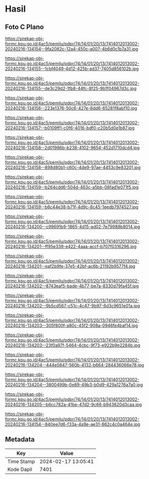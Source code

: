 # Hasil

## Foto C Plano

https://sirekap-obj-formc.kpu.go.id/4ac5/pemilu/pdpr/74/14/01/20/13/7414012013002-20240216-134154--9fa2082c-12a4-450c-a007-4b6d0c1b7a31.jpg

https://sirekap-obj-formc.kpu.go.id/4ac5/pemilu/pdpr/74/14/01/20/13/7414012013002-20240216-134155--1cbf4049-4d12-425b-ad37-7405d856102b.jpg

https://sirekap-obj-formc.kpu.go.id/4ac5/pemilu/pdpr/74/14/01/20/13/7414012013002-20240216-134155--de3c29d2-1fb8-44fc-8f25-9b1f04967d3c.jpg

https://sirekap-obj-formc.kpu.go.id/4ac5/pemilu/pdpr/74/14/01/20/13/7414012013002-20240216-134156--223e1376-50c6-427e-8dd6-65281f8abf10.jpg

https://sirekap-obj-formc.kpu.go.id/4ac5/pemilu/pdpr/74/14/01/20/13/7414012013002-20240216-134157--b0109ff1-c0f6-4016-bdf0-c20b5d0e1b87.jpg

https://sirekap-obj-formc.kpu.go.id/4ac5/pemilu/pdpr/74/14/01/20/13/7414012013002-20240216-134158--2d01986b-b238-4102-9654-452d1710dcd4.jpg

https://sirekap-obj-formc.kpu.go.id/4ac5/pemilu/pdpr/74/14/01/20/13/7414012013002-20240216-134158--898d80b1-c60c-4de9-97ae-4453c9e83201.jpg

https://sirekap-obj-formc.kpu.go.id/4ac5/pemilu/pdpr/74/14/01/20/13/7414012013002-20240216-134159--b264cdd6-504d-463c-a5bb-08fad1e071f5.jpg

https://sirekap-obj-formc.kpu.go.id/4ac5/pemilu/pdpr/74/14/01/20/13/7414012013002-20240216-134159--b6c44e38-b71f-4d9c-8c45-1eedb7974527.jpg

https://sirekap-obj-formc.kpu.go.id/4ac5/pemilu/pdpr/74/14/01/20/13/7414012013002-20240216-134200--c99691b9-1865-4d15-ad02-7e79988b8014.jpg

https://sirekap-obj-formc.kpu.go.id/4ac5/pemilu/pdpr/74/14/01/20/13/7414012013002-20240216-134201--ff95e339-e422-4aaa-accf-b707f0316296.jpg

https://sirekap-obj-formc.kpu.go.id/4ac5/pemilu/pdpr/74/14/01/20/13/7414012013002-20240216-134201--eaf2b9fe-37e5-42bf-ac6b-21192b9577f4.jpg

https://sirekap-obj-formc.kpu.go.id/4ac5/pemilu/pdpr/74/14/01/20/13/7414012013002-20240216-134202--8743eaf5-bade-4b77-be7a-8330d79fa45f.jpg

https://sirekap-obj-formc.kpu.go.id/4ac5/pemilu/pdpr/74/14/01/20/13/7414012013002-20240216-134202--9b5cd567-c51c-4c47-9b97-6d3c9651e01a.jpg

https://sirekap-obj-formc.kpu.go.id/4ac5/pemilu/pdpr/74/14/01/20/13/7414012013002-20240216-134203--305f800f-a80c-45f2-908a-0946fe4baf14.jpg

https://sirekap-obj-formc.kpu.go.id/4ac5/pemilu/pdpr/74/14/01/20/13/7414012013002-20240216-134203--23f0a97f-5464-4cbc-9f73-e922b9e2284b.jpg

https://sirekap-obj-formc.kpu.go.id/4ac5/pemilu/pdpr/74/14/01/20/13/7414012013002-20240216-134204--444e0847-560b-4132-b664-284436066e78.jpg

https://sirekap-obj-formc.kpu.go.id/4ac5/pemilu/pdpr/74/14/01/20/13/7414012013002-20240216-134204--3800499b-0e89-49b3-b0d9-429a1276a7a0.jpg

https://sirekap-obj-formc.kpu.go.id/4ac5/pemilu/pdpr/74/14/01/20/13/7414012013002-20240216-134205--b6cc782a-41be-47d2-9c66-b943620d3caa.jpg

https://sirekap-obj-formc.kpu.go.id/4ac5/pemilu/pdpr/74/14/01/20/13/7414012013002-20240216-134154--840ee7d6-f33a-4a9e-ae31-862c4c0a464e.jpg


## Metadata

| Key        | Value               |
| ---------- | ------------------- |
| Time Stamp | 2024-02-17 13:05:41 |
| Kode Dapil | 7401                |



